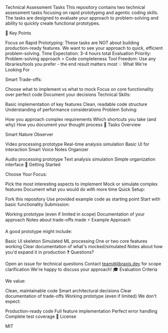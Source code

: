 Technical Assessment Tasks
This repository contains two technical assessment tasks focusing on rapid prototyping and agentic coding skills. The tasks are designed to evaluate your approach to problem-solving and ability to quickly create functional prototypes.

🎯 Key Points

Focus on Rapid Prototyping: These tasks are NOT about building production-ready features. We want to see your approach to quick, efficient problem-solving.
Time Expectation: 3-4 hours total
Evaluation Priority: Problem-solving approach > Code completeness
Tool Freedom: Use any libraries/tools you prefer - the end result matters most
💡 What We're Looking For

Smart Trade-offs:

Choose what to implement vs what to mock
Focus on core functionality over perfect code
Document your decisions
Technical Skills:

Basic implementation of key features
Clean, readable code structure
Understanding of performance considerations
Problem Solving:

How you approach complex requirements
Which shortcuts you take (and why)
How you document your thought process
🚀 Tasks Overview

Smart Nature Observer

Video processing prototype
Real-time analysis simulation
Basic UI for interaction
Smart Voice Notes Organizer

Audio processing prototype
Text analysis simulation
Simple organization interface
📝 Getting Started

Choose Your Focus:

Pick the most interesting aspects to implement
Mock or simulate complex features
Document what you would do with more time
Quick Setup:

Fork this repository
Use provided example code as starting point
Start with basic functionality
Submission:

Working prototype (even if limited in scope)
Documentation of your approach
Notes about trade-offs made
⚡ Example Approach

A good prototype might include:

Basic UI skeleton
Simulated ML processing
One or two core features working
Clear documentation of what's mocked/simulated
Notes about how you'd expand it in production
❓ Questions?

Open an issue for technical questions
Contact team@libraxis.dev for scope clarification
We're happy to discuss your approach!
🎓 Evaluation Criteria

We value:

Clean, maintainable code
Smart architectural decisions
Clear documentation of trade-offs
Working prototype (even if limited)
We don't expect:

Production-ready code
Full feature implementation
Perfect error handling
Complete test coverage
📖 License

MIT
